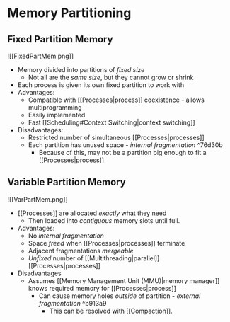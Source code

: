 # Memory Partitioning

## Fixed Partition Memory

![[FixedPartMem.png]]

- Memory divided into partitions of *fixed size*
	- Not all are the *same size*, but they cannot grow or shrink
- Each process is given its own fixed partition to work with
- Advantages:
	- Compatible with [[Processes|process]] coexistence - allows multiprogramming
	- Easily implemented
	- Fast [[Scheduling#Context Switching|context switching]]
- Disadvantages:
	- Restricted number of simultaneous [[Processes|processes]]
	- Each partition has unused space - *internal fragmentation* ^76d30b
		- Because of this, may not be a partition big enough to fit a [[Processes|process]]

## Variable Partition Memory

![[VarPartMem.png]]

- [[Processes]] are allocated *exactly* what they need
	- Then loaded into *contiguous* memory slots until full.
- Advantages:
	- No *internal fragmentation*
	- Space *freed* when [[Processes|processes]] terminate
	- Adjacent fragmentations *mergeable*
	- *Unfixed* number of [[Multithreading|parallel]] [[Processes|processes]]
- Disadvantages
	- Assumes [[Memory Management Unit (MMU)|memory manager]] knows required memory for [[Processes|process]]
		- Can cause memory holes *outside* of partition - *external fragmentation*  ^b913a9
			- This can be resolved with [[Compaction]].